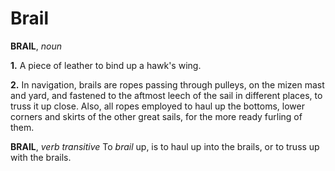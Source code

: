 # Brail

**BRAIL**, _noun_

**1.** A piece of leather to bind up a hawk's wing.

**2.** In navigation, brails are ropes passing through pulleys, on the mizen mast and yard, and fastened to the aftmost leech of the sail in different places, to truss it up close. Also, all ropes employed to haul up the bottoms, lower corners and skirts of the other great sails, for the more ready furling of them.

**BRAIL**, _verb transitive_ To _brail_ up, is to haul up into the brails, or to truss up with the brails.